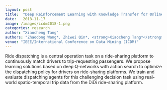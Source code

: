```yaml
---
layout: post
title:  "Deep Reinforcement Learning with Knowledge Transfer for Online Rides Order Dispatching"
date:   2018-11-17
image: /images/icdm2018-1.png
categories: research
author: "Xiaocheng Tang"
authors: "Zhaodong Wang*, Zhiwei Qin*, <strong>Xiaocheng Tang*</strong>, Jieping Ye, Hongtu Zhu"
venue: "IEEE/International Conference on Data Mining (ICDM)"
---
```

Ride dispatching is a central operation task on a ride-sharing platform to continuously match drivers to trip-requesting passengers. We propose learning solutions based on deep Q-networks with action search to optimize the dispatching policy for drivers on ride-sharing platforms. We train and evaluate dispatching agents for this challenging decision task using real-world spatio-temporal trip data from the DiDi ride-sharing platform.

